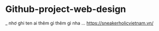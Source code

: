 # Github-project-web-design
_ nhơ ghi ten ai thêm gì thêm gì nha
...
https://sneakerholicvietnam.vn/